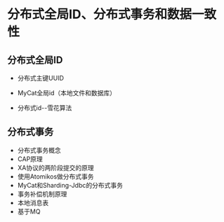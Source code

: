 # 分布式全局ID、分布式事务和数据一致性

## 分布式全局ID

* 分布式主键UUID

* MyCat全局id（本地文件和数据库）

* 分布式id--雪花算法

  

## 分布式事务

* 分布式事务概念
* CAP原理
* XA协议的两阶段提交的原理
* 使用Atomikos做分布式事务
* MyCat和Sharding-Jdbc的分布式事务
* 事务补偿机制原理
* 本地消息表
* 基于MQ







